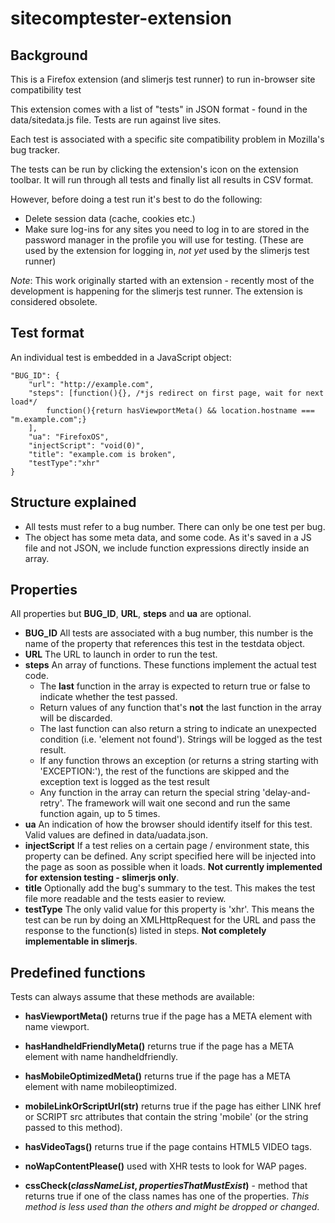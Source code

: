 # sitecomptester-extension
## Background

This is a Firefox extension (and slimerjs test runner) to run in-browser site compatibility test

This extension comes with a list of "tests" in JSON format - found in the data/sitedata.js file. Tests are run against live sites.

Each test is associated with a specific site compatibility problem in Mozilla's bug tracker.

The tests can be run by clicking the extension's icon on the extension toolbar. It will run through all tests and finally list all results in CSV format.

However, before doing a test run it's best to do the following:

 * Delete session data (cache, cookies etc.)
 * Make sure log-ins for any sites you need to log in to are stored in the password manager in the profile you will use for testing. (These are used by the extension for logging in, *not yet* used by the slimerjs test runner)

*Note*: This work originally started with an extension - recently most of the development is happening for the slimerjs test runner. The extension is considered obsolete.



## Test format

An individual test is embedded in a JavaScript object:

    "BUG_ID": {
        "url": "http://example.com", 
        "steps": [function(){}, /*js redirect on first page, wait for next load*/
            function(){return hasViewportMeta() && location.hostname === "m.example.com";}
        ], 
        "ua": "FirefoxOS", 
        "injectScript": "void(0)", 
        "title": "example.com is broken",
        "testType":"xhr"
    }


## Structure explained

 * All tests must refer to a bug number. There can only be one test per bug.
 * The object has some meta data, and some code. As it's saved in a JS file and not JSON, we include function expressions directly inside an array.

## Properties

All properties but **BUG_ID**, **URL**, **steps** and **ua** are optional.

 * **BUG_ID** All tests are associated with a bug number, this number is the name of the property that references this test in the testdata object.
 * **URL** The URL to launch in order to run the test.
 * **steps** An array of functions. These functions implement the actual test code.
   * The **last** function in the array is expected to return true or false to indicate whether the test passed. 
   * Return values of any function that's **not** the last function in the array will be discarded.
   * The last function can also return a string to indicate an unexpected condition (i.e. 'element not found'). Strings will be logged as the test result.
   * If any function throws an exception (or returns a string starting with 'EXCEPTION:'), the rest of the functions are skipped and the exception text is logged as the test result
   * Any function in the array can return the special string 'delay-and-retry'. The framework will wait one second and run the same function again, up to 5 times.
 * **ua** An indication of how the browser should identify itself for this test. Valid values are defined in data/uadata.json. 
 * **injectScript** If a test relies on a certain page / environment state, this property can be defined. Any script specified here will be injected into the page as soon as possible when it loads. **Not currently implemented for extension testing - slimerjs only**.
 * **title** Optionally add the bug's summary to the test. This makes the test file more readable and the tests easier to review.
 * **testType** The only valid value for this property is 'xhr'. This means the test can be run by doing an XMLHttpRequest for the URL and pass the response to the function(s) listed in steps. **Not completely implementable in slimerjs**.

## Predefined functions


Tests can always assume that these methods are available:

* **hasViewportMeta()** returns true if the page has a META element with name viewport.
* **hasHandheldFriendlyMeta()** returns true if the page has a META element with name handheldfriendly.
* **hasMobileOptimizedMeta()** returns true if the page has a META element with name mobileoptimized.
* **mobileLinkOrScriptUrl(str)** returns true if the page has either LINK href or SCRIPT src attributes that contain the string 'mobile' (or the string passed to this method).
* **hasVideoTags()** returns true if the page contains HTML5 VIDEO tags.
* **noWapContentPlease()** used with XHR tests to look for WAP pages.


* **cssCheck(*classNameList*, *propertiesThatMustExist*)** - method that returns true if one of the class names has one of the properties. *This method is less used than the others and might be dropped or changed*.

